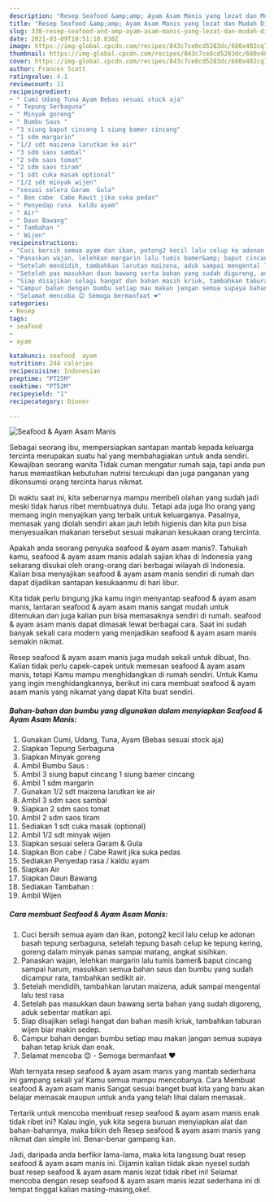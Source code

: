 ```yaml
---
description: "Resep Seafood &amp;amp; Ayam Asam Manis yang lezat dan Mudah Dibuat"
title: "Resep Seafood &amp;amp; Ayam Asam Manis yang lezat dan Mudah Dibuat"
slug: 338-resep-seafood-and-amp-ayam-asam-manis-yang-lezat-dan-mudah-dibuat
date: 2021-03-09T10:51:10.830Z
image: https://img-global.cpcdn.com/recipes/843c7ce8cd5283dc/680x482cq70/seafood-ayam-asam-manis-foto-resep-utama.jpg
thumbnail: https://img-global.cpcdn.com/recipes/843c7ce8cd5283dc/680x482cq70/seafood-ayam-asam-manis-foto-resep-utama.jpg
cover: https://img-global.cpcdn.com/recipes/843c7ce8cd5283dc/680x482cq70/seafood-ayam-asam-manis-foto-resep-utama.jpg
author: Frances Scott
ratingvalue: 4.1
reviewcount: 11
recipeingredient:
- " Cumi Udang Tuna Ayam Bebas sesuai stock aja"
- " Tepung Serbaguna"
- " Minyak goreng"
- " Bumbu Saus "
- "3 siung baput cincang 1 siung bamer cincang"
- "1 sdm margarin"
- "1/2 sdt maizena larutkan ke air"
- "3 sdm saos sambal"
- "2 sdm saos tomat"
- "2 sdm saos tiram"
- "1 sdt cuka masak optional"
- "1/2 sdt minyak wijen"
- "sesuai selera Garam  Gula"
- " Bon cabe  Cabe Rawit jika suka pedas"
- " Penyedap rasa  kaldu ayam"
- " Air"
- " Daun Bawang"
- " Tambahan "
- " Wijen"
recipeinstructions:
- "Cuci bersih semua ayam dan ikan, potong2 kecil lalu celup ke adonan basah tepung serbaguna, setelah tepung basah celup ke tepung kering, goreng dalam minyak panas sampai matang, angkat sisihkan."
- "Panaskan wajan, lelehkan margarin lalu tumis bamer&amp; baput cincang sampai harum, masukkan semua bahan saus dan bumbu yang sudah dicampur rata, tambahkan sedikit air."
- "Setelah mendidih, tambahkan larutan maizena, aduk sampai mengental lalu test rasa"
- "Setelah pas masukkan daun bawang serta bahan yang sudah digoreng, aduk sebentar matikan api."
- "Siap disajikan selagi hangat dan bahan masih kriuk, tambahkan taburan wijen biar makin sedep."
- "Campur bahan dengan bumbu setiap mau makan jangan semua supaya bahan tetap kriuk dan enak."
- "Selamat mencoba 😊 Semoga bermanfaat ❤️"
categories:
- Resep
tags:
- seafood
- 
- ayam

katakunci: seafood  ayam 
nutrition: 244 calories
recipecuisine: Indonesian
preptime: "PT25M"
cooktime: "PT52M"
recipeyield: "1"
recipecategory: Dinner

---
```



![Seafood &amp; Ayam Asam Manis](https://img-global.cpcdn.com/recipes/843c7ce8cd5283dc/680x482cq70/seafood-ayam-asam-manis-foto-resep-utama.jpg)

Sebagai seorang ibu, mempersiapkan santapan mantab kepada keluarga tercinta merupakan suatu hal yang membahagiakan untuk anda sendiri. Kewajiban seorang  wanita Tidak cuman mengatur rumah saja, tapi anda pun harus memastikan kebutuhan nutrisi tercukupi dan juga panganan yang dikonsumsi orang tercinta harus nikmat.

Di waktu  saat ini, kita sebenarnya mampu membeli olahan yang sudah jadi meski tidak harus ribet membuatnya dulu. Tetapi ada juga lho orang yang memang ingin menyajikan yang terbaik untuk keluarganya. Pasalnya, memasak yang diolah sendiri akan jauh lebih higienis dan kita pun bisa menyesuaikan makanan tersebut sesuai makanan kesukaan orang tercinta. 



Apakah anda seorang penyuka seafood &amp; ayam asam manis?. Tahukah kamu, seafood &amp; ayam asam manis adalah sajian khas di Indonesia yang sekarang disukai oleh orang-orang dari berbagai wilayah di Indonesia. Kalian bisa menyajikan seafood &amp; ayam asam manis sendiri di rumah dan dapat dijadikan santapan kesukaanmu di hari libur.

Kita tidak perlu bingung jika kamu ingin menyantap seafood &amp; ayam asam manis, lantaran seafood &amp; ayam asam manis sangat mudah untuk ditemukan dan juga kalian pun bisa memasaknya sendiri di rumah. seafood &amp; ayam asam manis dapat dimasak lewat berbagai cara. Saat ini sudah banyak sekali cara modern yang menjadikan seafood &amp; ayam asam manis semakin nikmat.

Resep seafood &amp; ayam asam manis juga mudah sekali untuk dibuat, lho. Kalian tidak perlu capek-capek untuk memesan seafood &amp; ayam asam manis, tetapi Kamu mampu menghidangkan di rumah sendiri. Untuk Kamu yang ingin menghidangkannya, berikut ini cara membuat seafood &amp; ayam asam manis yang nikamat yang dapat Kita buat sendiri.

<!--inarticleads1-->

##### Bahan-bahan dan bumbu yang digunakan dalam menyiapkan Seafood &amp; Ayam Asam Manis:

1. Gunakan  Cumi, Udang, Tuna, Ayam (Bebas sesuai stock aja)
1. Siapkan  Tepung Serbaguna
1. Siapkan  Minyak goreng
1. Ambil  Bumbu Saus :
1. Ambil 3 siung baput cincang 1 siung bamer cincang
1. Ambil 1 sdm margarin
1. Gunakan 1/2 sdt maizena larutkan ke air
1. Ambil 3 sdm saos sambal
1. Siapkan 2 sdm saos tomat
1. Ambil 2 sdm saos tiram
1. Sediakan 1 sdt cuka masak (optional)
1. Ambil 1/2 sdt minyak wijen
1. Siapkan sesuai selera Garam &amp; Gula
1. Siapkan  Bon cabe / Cabe Rawit jika suka pedas
1. Sediakan  Penyedap rasa / kaldu ayam
1. Siapkan  Air
1. Siapkan  Daun Bawang
1. Sediakan  Tambahan :
1. Ambil  Wijen




<!--inarticleads2-->

##### Cara membuat Seafood &amp; Ayam Asam Manis:

1. Cuci bersih semua ayam dan ikan, potong2 kecil lalu celup ke adonan basah tepung serbaguna, setelah tepung basah celup ke tepung kering, goreng dalam minyak panas sampai matang, angkat sisihkan.
1. Panaskan wajan, lelehkan margarin lalu tumis bamer&amp; baput cincang sampai harum, masukkan semua bahan saus dan bumbu yang sudah dicampur rata, tambahkan sedikit air.
1. Setelah mendidih, tambahkan larutan maizena, aduk sampai mengental lalu test rasa
1. Setelah pas masukkan daun bawang serta bahan yang sudah digoreng, aduk sebentar matikan api.
1. Siap disajikan selagi hangat dan bahan masih kriuk, tambahkan taburan wijen biar makin sedep.
1. Campur bahan dengan bumbu setiap mau makan jangan semua supaya bahan tetap kriuk dan enak.
1. Selamat mencoba 😊 - Semoga bermanfaat ❤️




Wah ternyata resep seafood &amp; ayam asam manis yang mantab sederhana ini gampang sekali ya! Kamu semua mampu mencobanya. Cara Membuat seafood &amp; ayam asam manis Sangat sesuai banget buat kita yang baru akan belajar memasak maupun untuk anda yang telah lihai dalam memasak.

Tertarik untuk mencoba membuat resep seafood &amp; ayam asam manis enak tidak ribet ini? Kalau ingin, yuk kita segera buruan menyiapkan alat dan bahan-bahannya, maka bikin deh Resep seafood &amp; ayam asam manis yang nikmat dan simple ini. Benar-benar gampang kan. 

Jadi, daripada anda berfikir lama-lama, maka kita langsung buat resep seafood &amp; ayam asam manis ini. Dijamin kalian tiidak akan nyesel sudah buat resep seafood &amp; ayam asam manis lezat tidak ribet ini! Selamat mencoba dengan resep seafood &amp; ayam asam manis lezat sederhana ini di tempat tinggal kalian masing-masing,oke!.

